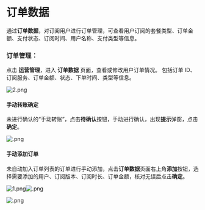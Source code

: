 # **订单数据**

通过**订单数据**，对订阅用户进行订单管理，可查看用户订阅的套餐类型、订单金额、支付状态、订阅时间、用户名称、支付类型等信息。

### **订单管理：**

点击 **运营管理**，进入 **订单数据** 页面，查看或修改用户订单情况。  包括订单 ID、订阅服务、订单金额、状态、下单时间、类型等信息。

![2.png](http://kmdev.53ai.com/api/preview/7db3a76e9478b51f301862de3257b69a.png)

#### **手动转账确定**

未进行确认的“手动转账”，点击**待确认**按钮，手动进行确认，出现**提示**弹窗，点击**确定**。

![.png](http://kmdev.53ai.com/api/preview/5c41182b3887f75be68bb65665fbccfa.png)

#### **手动添加订单**

未自动加入订单列表的订单进行手动添加，点击**订单数据**页面右上角**添加**按钮，选择需要添加的用户、订阅版本、订阅时长、订单金额，核对无误后点击**确定**。

![1.png](http://kmdev.53ai.com/api/preview/22b52708884c0277dc0a85a354c0ccb0.png)![.png](http://kmdev.53ai.com/api/preview/874a0211bea41aabeddd5f1d87561127.png)

![.png](http://kmdev.53ai.com/api/preview/874a0211bea41aabeddd5f1d87561127.png)
